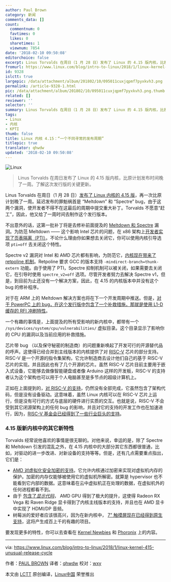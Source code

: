 ```yaml
---
author: Paul Brown
category: 新闻
comments_data: []
count:
  commentnum: 0
  favtimes: 0
  likes: 0
  sharetimes: 1
  viewnum: 7854
date: '2018-02-10 09:50:08'
editorchoice: false
excerpt: Linus Torvalds 在周日（1 月 28 日）发布了 Linux 的 4.15 版内核，比原计划发布时间晚了一周。了解这次发行版的关键更新。
fromurl: https://www.linux.com/blog/intro-to-linux/2018/1/linux-kernel-415-unusual-release-cycle
id: 9328
islctt: true
largepic: /data/attachment/album/201802/10/095011cuxjqpmf7pyxkvh3.png
permalink: /article-9328-1.html
pic: /data/attachment/album/201802/10/095011cuxjqpmf7pyxkvh3.png.thumb.jpg
related: []
reviewer: ''
selector: ''
summary: Linus Torvalds 在周日（1 月 28 日）发布了 Linux 的 4.15 版内核，比原计划发布时间晚了一周。了解这次发行版的关键更新。
tags:
- Linux
- 内核
- KPTI
thumb: false
title: Linux 内核 4.15：“一个不同寻常的发布周期”
titlepic: true
translator: qhwdw
updated: '2018-02-10 09:50:08'
---
```


![Linux](/data/attachment/album/201802/10/095011cuxjqpmf7pyxkvh3.png "Linux")



> 
> Linus Torvalds 在周日发布了 Linux 的 4.15 版内核，比原计划发布时间晚了一周。了解这次发行版的关键更新。
> 
> 
> 


Linus Torvalds 在周日（1 月 28 日）[发布了 Linux 内核的 4.15 版](https://lkml.org/lkml/2018/1/28/173)，再一次比原计划晚了一周。延迟发布的罪魁祸首是 “Meltdown” 和 “Spectre” bug，由于这两个漏洞，使开发者不得不在这最后的周期中提交重大补丁。Torvalds 不愿意“赶工”，因此，他又给了一周时间去制作这个发行版本。


不出意外的话，这第一批补丁将是去修补前面提及的 [Meltdown 和 Spectre](https://meltdownattack.com/) 漏洞。为防范 Meltdown —— 这个影响 Intel 芯片的问题，在 x86 架构上[开发者实现了页表隔离（PTI）](https://git.kernel.org/linus/5aa90a84589282b87666f92b6c3c917c8080a9bf)。不论什么理由你如果想去关闭它，你可以使用内核引导选项 `pti=off` 去关闭这个特性。


Spectre v2 漏洞对 Intel 和 AMD 芯片都有影响，为防范它，[内核现在带来了 retpoline 机制](https://git.kernel.org/linus/76b043848fd22dbf7f8bf3a1452f8c70d557b860)。Retpoline 要求 GCC 的版本支持 `-mindirect-branch=thunk-extern` 功能。由于使用了 PTI，Spectre 抑制机制可以被关闭，如果需要去关闭它，在引导时使用 `spectre_v2=off` 选项。尽管开发者努力去解决 Spectre v1，但是，到目前为止还没有一个解决方案，因此，在 4.15 的内核版本中并没有这个 bug 的修补程序。


对于在 ARM 上的 Meltdown 解决方案也将在下一个开发周期中推送。但是，[对于 PowerPC 上的 bug，在这个发行版中包含了一个补救措施，那就是使用 L1-D 缓存的 RFI 冲刷特性](https://git.kernel.org/linus/aa8a5e0062ac940f7659394f4817c948dc8c0667)。


一个有趣的事情是，上面提及的所有受影响的新内核中，都带有一个 `/sys/devices/system/cpu/vulnerabilities/` 虚拟目录。这个目录显示了影响你的 CPU 的漏洞以及当前应用的补救措施。


芯片带 bug （以及保守秘密的制造商）的问题重新唤起了开发可行的开源替代品的呼声。这使得已经合并到主线版本的内核提供了对 [RISC-V](https://riscv.org/) 芯片的部分支持。RISC-V 是一个开源的指令集架构，它允许制造商去设计他们自己的基于 RISC-V 芯片的实现。并且因此也有了几个开源的芯片。虽然 RISC-V 芯片目前主要用于嵌入式设备，它能够去做像智能硬盘或者像 Arduino 这样的开发板，RISC-V 的支持者认为这个架构也可以用于个人电脑甚至是多节点的超级计算机上。


正如在上面提到的，[对 RISC-V 的支持](https://git.kernel.org/torvalds/c/b293fca43be544483b6488d33ad4b3ed55881064)，仍然没有全部完成，它虽然包含了架构代码，但是没有设备驱动。这意味着，虽然 Linux 内核可以在 RISC-V 芯片上运行，但是没有可行的方式与底层的硬件进行实质的交互。也就是说，RISC-V 不会受到其它闭源架构上的任何 bug 的影响，并且对它的支持的开发工作也在加速进行，因为，[RISC-V 基金会已经得到了一些行业巨头的支持](https://riscv.org/membership/)。


### 4.15 版新内核中的其它新特性


Torvalds 经常说他喜欢的事情是很无聊的。对他来说，幸运的是，除了 Spectre 和 Meltdown 引发的混乱之外，在 4.15 内核中的大部分其它东西都很普通，比如，对驱动的进一步改进、对新设备的支持等等。但是，还有几点需要重点指出，它们是：


* [AMD 对虚拟化安全加密的支持](https://git.kernel.org/linus/33e63acc119d15c2fac3e3775f32d1ce7a01021b)。它允许内核通过加密来实现对虚拟机内存的保护。加密的内存仅能够被使用它的虚拟机所解密。就算是 hypervisor 也不能看到它内部的数据。这意味着在云中虚拟机正在处理的数据，在虚拟机外的任何进程都看不到。
* 由于 [包含了*显示代码*](https://git.kernel.org/torvalds/c/f6705bf959efac87bca76d40050d342f1d212587)， AMD GPU 得到了极大的提升，这使得 Radeon RX Vega 和 Raven Ridge 显卡得到了内核主线版本的支持，并且也在 AMD 显卡中实现了 HDMI/DP 音频。
* 树莓派的爱好者应该很高兴，因为在新内核中， [7" 触摸屏现在已经得到原生支持](https://git.kernel.org/linus/2f733d6194bd58b26b705698f96b0f0bd9225369)，这将产生成百上千的有趣的项目。


要发现更多的特性，你可以去查看在 [Kernel Newbies](https://kernelnewbies.org/Linux_4.15) 和 [Phoronix](https://www.phoronix.com/scan.php?page=search&amp;q=Linux+4.15) 上的内容。




---


via: <https://www.linux.com/blog/intro-to-linux/2018/1/linux-kernel-415-unusual-release-cycle>


作者：[PAUL BROWN](https://www.linux.com/users/bro66) 译者：[qhwdw](https://github.com/qhwdw) 校对：[wxy](https://github.com/wxy)


本文由 [LCTT](https://github.com/LCTT/TranslateProject) 原创编译，[Linux中国](https://linux.cn/) 荣誉推出